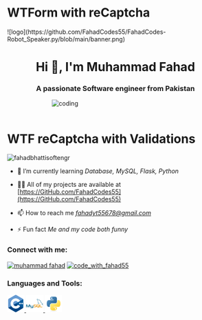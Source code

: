 <h1>WTForm with reCaptcha</h1>
![logo](https://github.com/FahadCodes55/FahadCodes-Robot_Speaker.py/blob/main/banner.png)
<h1 align="center">Hi 👋, I'm Muhammad Fahad</h1>
<h3 align="center">A passionate Software engineer from Pakistan</h3>

<img align="right" alt="coding" width="400" src="https://user-images.githubusercontent.com/55389276/140866485-8fb1c876-9a8f-4d6a-98dc-08c4981eaf70.gif">
<br></br>
<h1>WTF reCaptcha with Validations</h1>



<p align="left"> <img src="https://komarev.com/ghpvc/?username=fahadbhattisoftengr&label=Profile%20views&color=0e75b6&style=flat" alt="fahadbhattisoftengr" /> </p>

- 🌱 I’m currently learning *Database, MySQL, Flask, Python*

- 👨‍💻 All of my projects are available at [https://GitHub.com/FahadCodes55](https://GitHub.com/FahadCodes55)

- 📫 How to reach me *fahadyt55678@gmail.com*

- ⚡ Fun fact *Me and my code both funny*

<h3 align="left">Connect with me:</h3>
<p align="left">
<a href="https://linkedin.com/in/muhammad fahad" target="blank"><img align="center" src="https://raw.githubusercontent.com/rahuldkjain/github-profile-readme-generator/master/src/images/icons/Social/linked-in-alt.svg" alt="muhammad fahad" height="30" width="40" /></a>
<a href="https://instagram.com/code_with_fahad55" target="blank"><img align="center" src="https://raw.githubusercontent.com/rahuldkjain/github-profile-readme-generator/master/src/images/icons/Social/instagram.svg" alt="code_with_fahad55" height="30" width="40" /></a>
</p>

<h3 align="left">Languages and Tools:</h3>
<p align="left"> <a href="https://www.w3schools.com/cpp/" target="_blank" rel="noreferrer"> <img src="https://raw.githubusercontent.com/devicons/devicon/master/icons/cplusplus/cplusplus-original.svg" alt="cplusplus" width="40" height="40"/> </a> <a href="https://www.mysql.com/" target="_blank" rel="noreferrer"> <img src="https://raw.githubusercontent.com/devicons/devicon/master/icons/mysql/mysql-original-wordmark.svg" alt="mysql" width="40" height="40"/> </a> <a href="https://www.python.org" target="_blank" rel="noreferrer"> <img src="https://raw.githubusercontent.com/devicons/devicon/master/icons/python/python-original.svg" alt="python" width="40" height="40"/> </a> </p>
